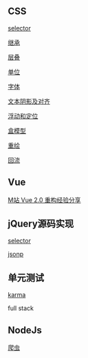 ## CSS

[selector](https://github.com/iysf/blog/tree/master/CSS/selector)

[继承](https://github.com/iysf/blog/tree/master/CSS/继承)

[层叠](https://github.com/iysf/blog/tree/master/CSS/层叠/)

[单位](https://github.com/iysf/blog/tree/master/CSS/单位)

[字体](https://github.com/iysf/blog/tree/master/CSS/字体)

[文本阴影及对齐](https://github.com/iysf/blog/tree/master/CSS/文本阴影及对齐)

[浮动和定位](https://github.com/iysf/blog/tree/master/CSS/浮动和对齐)

[盒模型](https://github.com/iysf/blog/tree/master/CSS/盒模型)

[重绘](https://github.com/iysf/blog/tree/master/CSS/重绘)

[回流](https://github.com/iysf/blog/tree/master/CSS/回流)

## Vue

[M站 Vue 2.0 重构经验分享](https://github.com/iysf/blog/tree/master/Vue/M_Vue2.0)

## jQuery源码实现

[selector](https://github.com/iysf/blog/tree/master/Jquery/selector)

[jsonp](https://github.com/iysf/blog/blob/master/Jquery/ajax/html/jsonp.html)

## 单元测试

[karma](https://github.com/iysf/blog/blob/master/Jquery/ajax/html/jsonp.html)

full stack

## NodeJs

[爬虫](https://github.com/iysf/blog/blob/master/NodeJS/爬虫/)

<!-- ###### 基于Vue框架制作的功能
> [todoList](https://github.com/iysf/blog/tree/master/Vue/todoList)

> [星级评分](https://github.com/iysf/blog/tree/master/Vue/%E5%85%A8%E9%80%89%E5%8F%8D%E9%80%89)

> [分页](https://github.com/iysf/blog/tree/master/Vue/%E5%88%86%E9%A1%B5)

> [全选反选](https://github.com/iysf/blog/tree/master/Vue/%E5%85%A8%E9%80%89%E5%8F%8D%E9%80%89)

> [计算器](https://github.com/iysf/blog/tree/master/Vue/%E8%AE%A1%E7%AE%97%E5%99%A8) -->

<!-- > 模拟实现Vue原理
  * 双向绑定
  * v-for指令
  * v-html指令 -->

<!-- ### Vue-router

> 全局拦截 -->

<!-- ### Vuex

> 单向数据流

> actions

> mutations -->

<!-- ### Webpack

> 入口

> 出口

> plugin

> loader -->



<!-- ### Vue-cli

> 目录解析
  - build
    - dev-server.js
  - config
    - dev.env.js
    - index.js
    - prod.env.js
  - src
  - static -->

<!--  -->

<!-- ### Nodejs数据夹层
> 前端日志系统

> 引入Node层，在这一层把模板与数据进行合成，然后浏览器拿到的就是生成好的HTML了，但也不是所有HTML都是这么生成好的，还是会有一些内容等到了浏览器之后，再用js去加载和生成。
  - 需要搜索引擎带来流量的话 必须由服务器端渲染

> 性能优化

> 是否中间层一定要是node；python或者Go lang都可以，我觉得无所谓，只要是能正常做web项目的东西都可以，这个还是要看所在企业的技术积累方向，当然node做这块是有一些优势的，比如对前端人员的语言友好性，前后端模板的通用性等等，但这些都是细节，重点还是整体方案和流程。 -->

<!-- #### 算法：
* 排序
  1. [桶排序](https://github.com/iysf/legendary-JavaScript/blob/master/%E7%AE%97%E6%B3%95/%E6%8E%92%E5%BA%8F/%E6%A1%B6%E6%8E%92%E5%BA%8F.html)
  2. [冒泡排序](https://github.com/iysf/legendary-JavaScript/blob/master/%E7%AE%97%E6%B3%95/%E6%8E%92%E5%BA%8F/%E5%86%92%E6%B3%A1%E6%8E%92%E5%BA%8F.html)
  3. [快速排序](https://github.com/iysf/legendary-JavaScript/blob/master/%E7%AE%97%E6%B3%95/%E6%8E%92%E5%BA%8F/%E5%BF%AB%E9%80%9F%E6%8E%92%E5%BA%8F.html)
  4. [归并排序](https://github.com/iysf/legendary-JavaScript/blob/master/%E7%AE%97%E6%B3%95/%E6%8E%92%E5%BA%8F/%E5%BD%92%E5%B9%B6%E6%8E%92%E5%BA%8F.html)
  5. [希尔排序](https://github.com/iysf/legendary-JavaScript/blob/master/%E7%AE%97%E6%B3%95/%E6%8E%92%E5%BA%8F/%E5%BD%92%E5%B9%B6%E6%8E%92%E5%BA%8F.html)
* 图
  1. [深度优先搜索]
  2. [广度优先搜索]
* 检索算法
  1. [顺序查找]
  2. [二分查找算法]
#### 前端监控：
* 捕获前端错误
  1. [前端代码异常](http://www.baidu.com)

#### 内部的api：
* 数组的[].push、[].pop、[].forEach等
* 函数的bind，call，apply等
* ES6的 new Set()等
#### 开发中的基础功能：
* 全选反选插件
* 分页插件
* 图片瀑布流
* 各种拦截: 请求拦截，跳转拦截，相应拦截，登录拦截等
* 聊天功能
* 评论功能
* 日期功能
* 模拟数据双向绑定原理
* Canvas游戏
#### 框架的底层原理：
* Vue的双向数据绑定、Vue:v-html，v-for、各种指令的封装等
* jquery的链式编程 选择器封装等
#### 面向对象：
* __proto__与prototype的关系
* 工厂模式
* 构造函数
* this原理
* 原型
* 封装_new()函数
#### 设计模式：
* 单例模式、访问者模式、观察者模式、桥接模式、工厂模式等
#### 作用域：
* 生命周期、编译原理、变量提升、运行环境等
#### HTTP协议：
* 通信过程、HTTP方法、协议格式、报文结构、首部字段、状态码
* 代理、网关、隧道
* SPDY、WebSocket、WebDAV
* 无状态(stateless)、301和302重定向的区别、缓存机制
* Web安全、HTTPS、SSL、证书认证、加密机制、Web攻击手段：Dos攻击、跨站点请求伪造（CSRF）、SQL注入、XSS攻击
* 在浏览器调试工具中 console中 直接$.ajax({}) 就可以访问后端的接口。 -->
